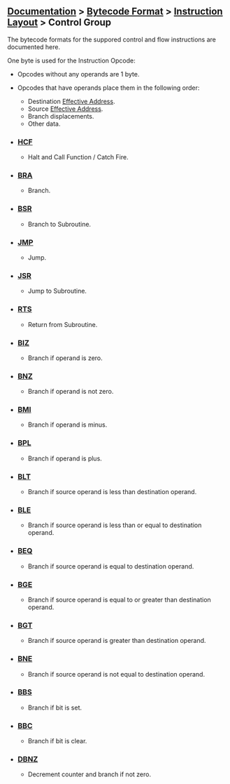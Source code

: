 ## [Documentation](../README.md) > [Bytecode Format](./README.md) > [Instruction Layout](./Instructions.md) > Control Group

The bytecode formats for the suppored control and flow instructions are documented here.

One byte is used for the Instruction Opcode:

* Opcodes without any operands are 1 byte.
* Opcodes that have operands place them in the following order:
    - Destination [Effective Address](EffectiveAddress.md).
    - Source [Effective Address](EffectiveAddress.md).
    - Branch displacements.
    - Other data.

* ### [HCF](./op/c_01.md)
    - Halt and Call Function / Catch Fire.
* ### [BRA](./op/c_02.md)
    - Branch.
* ### [BSR](./op/c_03.md)
    - Branch to Subroutine.
* ### [JMP](./op/c_04.md)
    - Jump.
* ### [JSR](./op/c_05.md)
    - Jump to Subroutine.
* ### [RTS](./op/c_06.md)
    - Return from Subroutine.
* ### [BIZ](./op/c_07.md)
    - Branch if operand is zero.
* ### [BNZ](./op/c_08.md)
    - Branch if operand is not zero.
* ### [BMI](./op/c_09.md)
    - Branch if operand is minus.
* ### [BPL](./op/c_10.md)
    - Branch if operand is plus.
* ### [BLT](./op/c_11.md)
    - Branch if source operand is less than destination operand.
* ### [BLE](./op/c_12.md)
    - Branch if source operand is less than or equal to destination operand.
* ### [BEQ](./op/c_13.md)
    - Branch if source operand is equal to destination operand.
* ### [BGE](./op/c_14.md)
    - Branch if source operand is equal to or greater than destination operand.
* ### [BGT](./op/c_15.md)
    - Branch if source operand is greater than destination operand.
* ### [BNE](./op/c_16.md)
    - Branch if source operand is not equal to destination operand.
* ### [BBS](./op/c_17.md)
    - Branch if bit is set.
* ### [BBC](./op/c_18.md)
    - Branch if bit is clear.
* ### [DBNZ](./op/c_19.md)
    - Decrement counter and branch if not zero.
